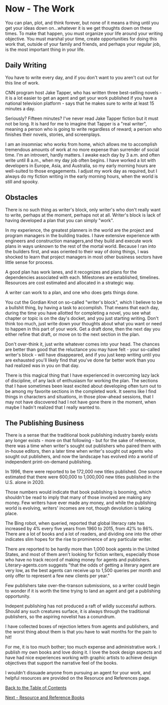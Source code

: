 # Now - The Work

You can plan, plot, and think forever, but none of it means a thing until you get your ideas down on...whatever it is we get thoughts down on these times. To make that happen, you must organize your life around your writing objective. You must marshal your time, create opportunities for doing this work that, outside of your family and friends, and perhaps your regular job, is the most important thing in your life.

## Daily Writing

You have to write every day, and if you don't want to you aren't cut out for this line of work.

CNN program host Jake Tapper, who has written three best-selling novels - it is a lot easier to get an agent and get your work published if you have a national television platform - says that he makes sure to write at least 15 minutes a day.

Seriously? Fifteen minutes? I've never read Jake Tapper fiction but it must not be long. It is hard for me to imagine that Tapper is a "real writer", meaning a person who is going to write regardless of reward; a person who finishes their novels, stories, and screenplays. 

I am an insomniac who works from home, which allows me to accomplish tremendous amounts of work at no more expense than surrender of social time. I'm an introvert, hardly matters. I awake each day by 3 a.m. and often write until 8 a.m., when my day job often begins. I have worked a lot with developers in Europe, Asia, and Australia, so my early morning hours are well-suited to those engagements. I adjust my work day as required, but I always do my fiction writing in the early morning hours, when the world is still and spooky.

## Obstacles

There is no such thing as writer's block, only writer's who don't really want to write, perhaps at the moment, perhaps not at all. Writer's block is lack of having developed a plan that you can simply "work".

In my experience, the greatest planners in the world are the project and program managers in the building trades. I have extensive experience with engineers and construction managers,and they build and execute work plans in ways unknown to the rest of the mortal world. Because I ran into the builders first, and was oriented to their way of doing things, I was shocked to learn that project managers in most other business sectors have little sense for process.

A good plan has work lanes, and it recognizes and plans for the dependencies associated with each. Milestones are established, timelines. Resources are cost estimated and allocated in a strategic way. 

A writer can work to a plan, and one who does gets things done. 

You cut the Gordian Knot on so-called "writer's block", which I believe to be a bullshit thing, by having a task to accomplish. That means that each day, during the time you have allotted for completing a novel, you see what chapter or topic is on the day's docket, and you just starting writing. Don't think too much, just write down your thoughts about what you want or need to happen in this part of your work. Get a draft done, then the next day you either refine that draft, or move on to the next section in the plan. 

Don't over-think it, just write whatever comes into your head. The chances are better than good that the reluctance you may have felt - your so-called writer's block - will have disappeared, and if you just keep writing until you are exhausted you'll likely find that you've done far better work than you had realized was in you on that day.

There is this magical thing that I have experienced in overcoming lazy lack of discipline, of any lack of enthusiasm for working the plan. The sections that I have sometimes been least excited about developing often turn out to be among my favorite sections in the completed work. It seems like I find things in characters and situations, in those plow-ahead sessions, that I may not have discovered had I not have gone there in the moment, when maybe I hadn't realized that I really wanted to.


## The Publishing Business

There is a sense that the traditional book publishing industry barely exists any longer exists - more on that following - but for the sake of reference, there was a time when writer's sought out publishers who paired them with in-house editors, then a later time when writer's sought out agents who sought out publishers, and now the landscape has evolved into a world of independent print-on-demand publishing. 

In 1996, there were reported to be 172,000 new titles published. One source estimated that there were 600,000 to 1,000,000 new titles published in the U.S. alone in 2020.

Those numbers would indicate that book publishing is booming, which shouldn't be read to imply that many of those involved are making any money. Few writers have ever made any money, and while the publishing world is evolving, writers' incomes are not, though devolution is taking place. 

The Bing robot, when queried, reported that global literacy rate has increased by 4% every five years from 1960 to 2015, from 42% to 86%. There are a lot of books and a lot of readers, and dividing one into the other indicates slim hopes for the rise to prominence of any particular writer.

There are reported to be hardly more than 1,000 book agents in the United States, and most of them aren't looking for fiction writers, especially those who have no track record of making money for agents and publishers. Literary-agents.com suggests "that the odds of getting a literary agent are very low, as the best agents can receive up to 1,500 queries per month and only offer to represent a few new clients per year."

Few publishers take over-the-transon submissions, so a writer could begin to wonder if it is worth the time trying to land an agent and get a publishing opportunity. 

Indepent publishing has not produced a raft of wildly successful authors. Should any such creatures surface, it is always through the traditional publishers, so the aspiring novelist has a conundrum.

I have collected boxes of rejection letters from agents and publishers, and the worst thing about them is that you have to wait months for the pain to hit!

For me, it is too much bother; too much expense and administrative work. I publish my own books and love doing it. I love the book design aspects and have had nice experiences working with graphic artists to achieve design objectives that support the narrative feel of the books.

I wouldn't dissuade anyone from pursuing an agent for your work, and helpful resources are provided on the Resoruce and References page.



[Back to the Table of Contents](/../../index.md)

[Next - Resource and Reference Books](/ResourceReferences.md)

